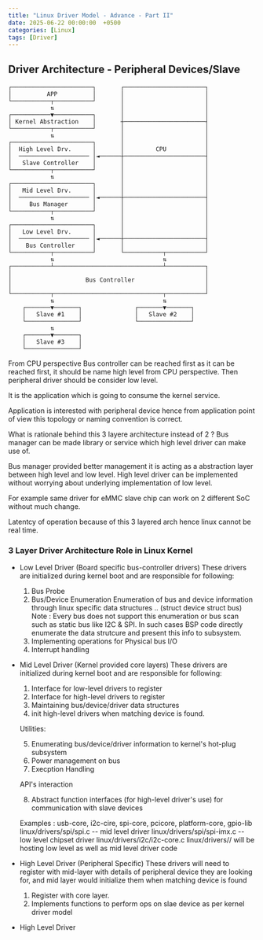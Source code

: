 ```yaml
---
title: "Linux Driver Model - Advance - Part II"
date: 2025-06-22 00:00:00  +0500
categories: [Linux]
tags: [Driver]
---
```


## Driver Architecture - Peripheral Devices/Slave

```
┌───────────────────────┐       ┌───────────────────────┐
│          APP          │       │                       │
└───────────┬───────────┘       │                       │
            ⇅                   │                       │
┌───────────▼───────────┐       │                       │
│ Kernel Abstraction    │       ┼───────────────────────┤
└───────────┬───────────┘       │                       │
            ⇅                   │                       │
┌───────────────────────┐       │                       │
│  High Level Drv.      │       │         CPU           │
│  ──────────────────── │◄──────┼───────────────────────┤
│   Slave Controller    │       │                       │
└───────────┬───────────┘       │                       │
            ⇅                   │                       │
┌───────────────────────┐       │                       │
│   Mid Level Drv.      │       │                       │
│  ──────────────────── │◄──────┼───────────────────────┤
│     Bus Manager       │       │                       │
└───────────┬───────────┘       │                       │
            ⇅                   │                       │
┌───────────────────────┐       │                       │
│   Low Level Drv.      │       │                       │
│  ──────────────────── │◄──────┼───────────────────────┤
│    Bus Controller     │       │                       │
└───────────┬───────────┘       └───────────┬───────────┘
            ⇅                               ⇅
┌───────────┴───────────────────────────────┴───────────┐
│                                                       │
│                     Bus Controller                    │
│                                                       │
└───────────┬───────────────────────────────┬───────────┘
            ⇅                               ⇅
    ┌───────▼───────┐               ┌───────▼───────┐
    │   Slave #1    │               │   Slave #2    │
    └───────────────┘               └───────────────┘
            ⇅
    ┌───────▼───────┐
    │   Slave #3    │
    └───────────────┘
```

From CPU perspective Bus controller can be reached first as it can be reached first, it should be
name high level from CPU perspective. 
Then peripheral driver should be consider low level. 

It is the application which is going to consume the kernel service. 

Application is interested with peripheral device hence from application point of view this topology
or naming convention is correct. 


What is rationale behind this 3 layere architecture instead of 2 ? 
Bus manager can be made library or service which high level driver can make use of.

Bus manager provided better management it is acting as a abstraction layer between high level and low
level. High level driver can be implemented without worrying about underlying implementation of low
level. 

For example same driver for eMMC slave chip can work on 2 different SoC without much change.  

Latentcy of operation because of this 3 layered arch hence linux cannot be real time. 


### 3 Layer Driver Architecture Role in Linux Kernel

- Low Level Driver (Board specific bus-controller drivers)
    These drivers are initialized during kernel boot and are responsible for following:

    1. Bus Probe
    2. Bus/Device Enumeration
        Enumeration of bus and device information through linux specific data structures .. (struct device struct bus)
        Note : Every bus does not support this enumeration or bus scan such as static bus like I2C & SPI.
        In such cases BSP code directly enumerate the data strutcure and present this info to subsystem.
    3. Implementing operations for Physical bus I/O
    4. Interrupt handling

- Mid Level Driver (Kernel provided core layers)
    These drivers are initialized during kernel boot and are responsible for following:

    1. Interface for low-level drivers to register
    2. Interface for high-level drivers to register
    3. Maintaining bus/device/driver data structures
    4. init high-level drivers when matching device is found.

    Utilities:

    5. Enumerating bus/device/driver information to kernel's hot-plug subsystem
    6. Power management on bus
    7. Execption Handling

    API's interaction

    8. Abstract function interfaces (for high-level driver's use) for communication with slave devices

    Examples : usb-core, i2c-cire, spi-core, pcicore, platform-core, gpio-lib
    linux/drivers/spi/spi.c -- mid level driver
    linux/drivers/spi/spi-imx.c -- low level chipset driver
    linux/drivers/i2c/i2c-core.c
    linux/drivers/<bus-folder>/ will be hosting low level as well as mid level driver code

- High Level Driver (Peripheral Specific)
    These drivers will need to register with mid-layer with details of peripheral device they are
    looking for, and mid layer would initialize them when matching device is found

    1. Register with core layer.
    2. Implements functions to perform ops on slae device as per kernel driver model






- High Level Driver
    

    
